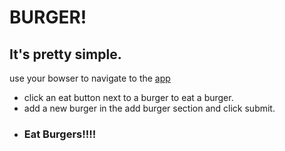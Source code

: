 # BURGER!

## It's pretty simple.

use your bowser to navigate to the [app]()
* click an eat button next to a burger to eat a burger.
* add a new burger in the add burger section and click submit.
* ### Eat Burgers!!!!

